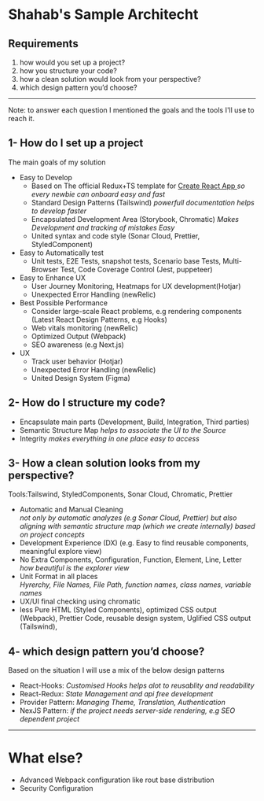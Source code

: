 # Shahab's Sample Architecht

## Requirements

<ol>
    <li>
        how would you set up a project?
    </li>
    <li>how you structure your code?</li>
    <li>how a clean solution would look from your perspective?</li>
    <li>which design pattern you’d choose?</li>
</ol>
<hr/>

Note: to answer each question I mentioned the goals and the tools I'll use to reach it.

## 1- How do I set up a project

The main goals of my solution

<ul>
    <li>Easy to Develop
        <ul>
            <li>
                Based on The official Redux+TS template for <a href="https://github.com/facebook/create-react-app" >Create React App </a> <em> so every newbie can onboard easy and fast</em>
            </li>
            <li>
                Standard Design Patterns (Tailswind)
                <em>powerfull documentation helps to develop faster</em>
            </li>
            <li>
                Encapsulated Development Area (Storybook, Chromatic)
                <em>Makes Development and tracking of mistakes Easy </em>
            </li>
            <li>
                United syntax and code style (Sonar Cloud, Prettier, StyledComponent)
            </li>
        </ul>
    </li>
    <li>Easy to Automatically test
        <ul>
            <li>
                Unit tests, E2E Tests, snapshot tests, Scenario base Tests, Multi-Browser Test, Code Coverage Control (Jest, puppeteer)
            </li>
        </ul>
    </li>
    <li>Easy to Enhance UX
        <ul>
            <li>
                User Journey Monitoring, Heatmaps for UX development(Hotjar)
            </li>
            <li>
                Unexpected Error Handling (newRelic)
            </li>
        </ul>
    </li>
    <li>Best Possible Performance
        <ul>
            <li>
                Consider large-scale React problems, e.g rendering components (Latest React Design Patterns, e.g Hooks)
            </li>
            <li>
            Web vitals monitoring (newRelic)
            </li>
            <li>
                Optimized Output (Webpack)
            </li>
            <li>
                SEO awareness (e.g Next.js)
            </li>
        </ul>
    </li>
    <li>UX 
        <ul>
            <li>
                Track user behavior (Hotjar)
            </li>
            <li>
            Unexpected Error Handling (newRelic)
            </li>
            <li>
                United Design System (Figma)
            </li>
        </ul>
    </li>
</ul>

## 2- How do I structure my code?

<ul>
    <li>
    Encapsulate main parts (Development, Build, Integration, Third parties)</li>
    <li>
        Semantic Structure Map <em>helps to associate the UI to the Source</em>
    </li>
    <li>
        Integrity  <em> makes everything in one place easy to access </em>
    </li>
</ul>

## 3- How a clean solution looks from my perspective?

Tools:Tailswind, StyledComponents, Sonar Cloud, Chromatic, Prettier

<ul>
     <li>
        Automatic and Manual Cleaning <br><em> not only by automatic analyzes (e.g Sonar Cloud, Prettier) but also aligning with semantic structure map (which we create internally) based on project concepts</em>
    </li>
     <li>
        Development Experience (DX) (e.g. Easy to find reusable components, meaningful explore view)
    </li>
    <li>
        No Extra Components, Configuration, Function, Element, Line, Letter
        <br><em>how beautiful is the explorer view</em>
    </li>
    <li>
        Unit Format in all places <br><em> Hyrerchy, File Names, File Path, function names, class names, variable names</em>
    </li>
     <li>
        UX/UI final checking using chromatic
    </li>
     <li>
    less Pure HTML (Styled Components), optimized CSS output (Webpack), Prettier Code,  reusable design system, Uglified CSS output (Tailswind),
    </li>
</ul>

## 4- which design pattern you’d choose?

Based on the situation I will use a mix of the below design patterns

<ul>
    <li>
        React-Hooks: <em>Customised Hooks helps alot to reusablity and readability </em>
    </li>
    <li>
        React-Redux: <em>State Management and api free development</em>
    </li>
    <li>
        Provider Pattern: <em>Managing Theme, Translation, Authentication</em>
    </li>
    <li>
        NexJS Pattern: <em>if the project needs server-side rendering, e.g SEO dependent project</em>
    </li>
</ul>
<hr>

# What else?

<ul>
<li>
Advanced Webpack configuration like rout base distribution

</li>
<li>
Security Configuration
</li>
</ul>
